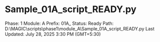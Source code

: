 # Sample_01A_script_READY.py

Phase: 1
Module: A
Prefix: 01A_
Status: Ready
Path: D:\MAGIC\scripts\phase1\module_A\Sample_01A_script_READY.py
Last Updated: July 28, 2025 3:30 PM (GMT+5:30)